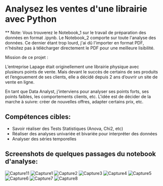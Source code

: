 # Analysez les ventes d'une librairie avec Python

** Note: Vous trouverez le Notebook_1 sur le travail de préparation des données en format .ipynb. Le Notebook_2 comporte sur toute l'analyse des données. Ce dernier étant trop lourd, j'ai dû l'importer en format PDF, n'hésitez pas à télécharger directement le PDF pour une meilleure lisibilité.

Mission de ce projet :

L’entreprise Lapage était originellement une librairie physique avec plusieurs points de vente. Mais devant le succès de certains de ses produits et l’engouement de ses clients, elle a décidé depuis 2 ans d’ouvrir un site de vente en ligne.

En tant que Data Analyst, j'interviens pour analyser ses points forts, ses points faibles, les comportements clients, etc. L'idée est de décider de la marche à suivre: créer de nouvelles offres, adapter certains prix, etc.



## Compétences cibles:

 - Savoir réaliser des Tests Statistiques (Anova, Chi2, etc)
 - Réaliser des analyses univariée et bivariée pour interpréter des données
 - Analyser des séries temporelles

## Screenshots de quelques passages du notebook d'analyse:

![Capture11](https://github.com/JenniferLeuriot/Projet_Python_librairie/assets/138499241/cbebfc51-07c3-4f40-9ebb-0fa1a0c5894e)
![Capture1](https://github.com/JenniferLeuriot/Projet_Python_librairie/assets/138499241/585848c8-aef8-4cd2-93a2-5638c757b7b4)
![Capture2](https://github.com/JenniferLeuriot/Projet_Python_librairie/assets/138499241/674510c1-c8e0-42e4-8d3d-ab492c28099d)
![Capture3](https://github.com/JenniferLeuriot/Projet_Python_librairie/assets/138499241/7afab666-7ecc-4f8c-bfce-f8399268e375)
![Capture4](https://github.com/JenniferLeuriot/Projet_Python_librairie/assets/138499241/2fe4a6e1-4fb3-4fbf-8c5a-69108797542c)
![Capture5](https://github.com/JenniferLeuriot/Projet_Python_librairie/assets/138499241/86562d02-d71a-4d55-87ee-7e276f51b980)
![Capture6](https://github.com/JenniferLeuriot/Projet_Python_librairie/assets/138499241/61563998-dcf4-48b2-8e9a-af5de8875915)
![Capture7](https://github.com/JenniferLeuriot/Projet_Python_librairie/assets/138499241/a7145334-a48f-415c-8e59-56eadd0e1701)
![Capture8](https://github.com/JenniferLeuriot/Projet_Python_librairie/assets/138499241/66742786-cdc2-4201-993d-e05859130556)



